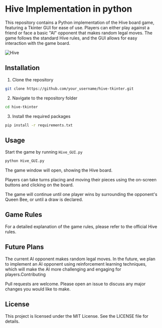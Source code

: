 # Hive Implementation in python

This repository contains a Python implementation of the Hive board game, featuring a Tkinter GUI for ease of use. Players can either play against a friend or face a basic "AI" opponent that makes random legal moves. The game follows the standard Hive rules, and the GUI allows for easy interaction with the game board.

![Hive](https://user-images.githubusercontent.com/74073756/229519349-4fac5067-646c-416c-a046-c1c91a0b2516.gif)

## Installation

1. Clone the repository
```bash
git clone https://github.com/your_username/hive-tkinter.git
```
2. Navigate to the repository folder
```bash
cd hive-tkinter
```
3. Install the required packages
```bash
pip install -r requirements.txt
```

## Usage

Start the game by running 
```Hive_GUI.py```

```bash
python Hive_GUI.py
```

The game window will open, showing the Hive board.

Players can take turns placing and moving their pieces using the on-screen buttons and clicking on the board.

The game will continue until one player wins by surrounding the opponent's Queen Bee, or until a draw is declared.

## Game Rules

For a detailed explanation of the game rules, please refer to the official Hive rules.

## Future Plans

The current AI opponent makes random legal moves. In the future, we plan to implement an AI opponent using reinforcement learning techniques, which will make the AI more challenging and engaging for players.Contributing

Pull requests are welcome. Please open an issue to discuss any major changes you would like to make.

## License

This project is licensed under the MIT License. See the LICENSE file for details.
